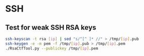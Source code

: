 # SSH
## Test for weak SSH RSA keys
```sh
ssh-keyscan -t rsa [ip] | sed "s/^[^ ]* //" > /tmp/[ip].pub
ssh-keygen -e -m pem -f /tmp/[ip].pub > /tmp/[ip].pem
./RsaCtfTool.py --publickey /tmp/[ip].pem
```
